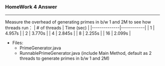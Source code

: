 ### HomeWork 4 Answer

---
Measure the overhead of generating primes in b/w 1 and 2M to
see how threads run：
| # of threads | Time (sec) |
|--------------|------------|
| 1            | 4.957s     |
| 2            | 3.770s     |
| 4            | 2.845s     |
| 8            | 2.255s     |
| 16           | 2.099s     |

* Files:
    * PrimeGenerator.java
    * RunnablePrimeGenerator.java (include Main Method, default as 2 threads to generate primes in b/w 1 and 2M)